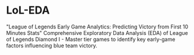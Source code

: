 # LoL-EDA
"League of Legends Early Game Analytics: Predicting Victory from First 10 Minutes Stats"  Comprehensive Exploratory Data Analysis (EDA) of League of Legends Diamond I - Master tier games to identify key early-game factors influencing blue team victory.
